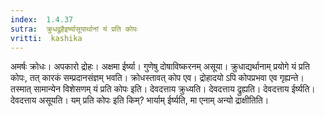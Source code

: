 ```yaml
---
index:  1.4.37
sutra:  क्रुधद्रुहैइर्ष्यासूयार्थानां यं प्रति कोपः
vritti:  kashika 
---
```


अमर्षः क्रोधः। अपकारो द्रोहः। अक्षमा ईर्ष्या। गुणेषु दोषाविष्करनम् असूया। क्रुधाद्यर्थानाम् प्रयोगे यं प्रति कोपः, तत् कारकं सम्प्रदानसंज्ञम् भवति। क्रोधस्तावत् कोप एव। द्रोहादयो ऽपि कोपप्रभवा एव गृह्यन्ते। तस्मात् सामान्येन विशेसणम् यं प्रति कोपः इति। देवदत्ताय क्रुध्यति। देवदत्ताय द्रुह्यति। देवदत्ताय ईर्ष्यति। देवदत्ताय असूयति। यम् प्रति कोपः इति किम्? भार्याम् ईर्ष्यति, मा एनाम् अन्यो द्राक्षीतिति।

